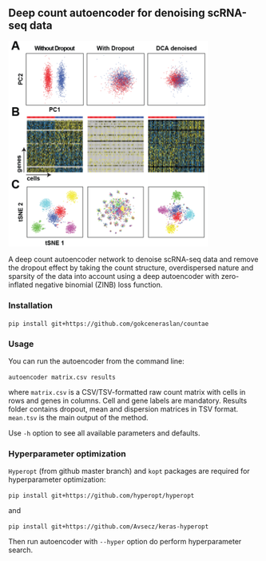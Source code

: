## Deep count autoencoder for denoising scRNA-seq data

<img src="figure1.png" alt="Count autoencoder comparison" width="400px">

A deep count autoencoder network to denoise scRNA-seq data and remove the dropout effect by taking the count structure, overdispersed nature and sparsity of the data into account using a deep autoencoder with zero-inflated negative binomial (ZINB) loss function.

### Installation

`pip install git+https://github.com/gokceneraslan/countae`

### Usage

You can run the autoencoder from the command line:

`autoencoder matrix.csv results`

where `matrix.csv` is a CSV/TSV-formatted raw count matrix with cells in rows and genes in columns. Cell and gene labels are mandatory. Results folder contains dropout, mean and dispersion matrices in TSV format. `mean.tsv` is the main output of the method.

Use `-h` option to see all available parameters and defaults.

### Hyperparameter optimization

`Hyperopt` (from github master branch) and `kopt` packages are required for hyperparameter optimization:

`pip install git+https://github.com/hyperopt/hyperopt`

and

`pip install git+https://github.com/Avsecz/keras-hyperopt`

Then run autoencoder with `--hyper` option do perform hyperparameter search.

